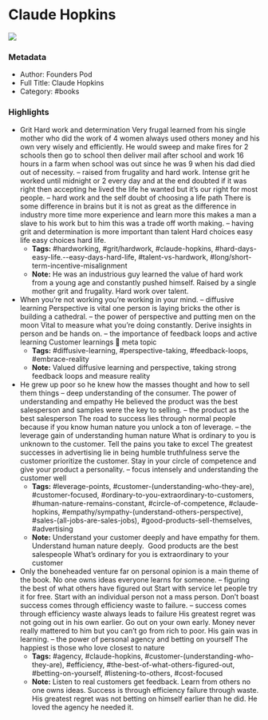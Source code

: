 # Claude Hopkins

![](https://readwise-assets.s3.amazonaws.com/static/images/default-book-icon-2.dae1dc4d332b.png)

### Metadata

- Author: Founders Pod 
- Full Title: Claude Hopkins
- Category: #books

### Highlights

- Grit Hard work and determination
  Very frugal learned from his single mother who did the work of 4 women always used others money and his own very wisely and efficiently. He would sweep and make fires for 2 schools then go to school then deliver mail after school and work 16 hours in a farm when school was out since he was 9 when his dad died out of necessity. – raised from frugality and hard work. Intense grit
  he worked until midnight or 2 every day and at the end doubted if it was right then accepting he lived the life he wanted but it’s our right for most people. – hard work and the self doubt of choosing a life path
  There is some difference in brains but it is not as great as the difference in industry more time more experience and learn more this makes a man a slave to his work but to him this was a trade off worth making. – having grit and determination is more important than talent
  Hard choices easy life easy choices hard life.
    - **Tags:** #hardworking, #grit/hardwork, #claude-hopkins, #hard-days-easy-life.--easy-days-hard-life, #talent-vs-hardwork, #long/short-term-incentive-misalignment
    - **Note:** He was an industrious guy learned the value of hard work from a young age and constantly pushed himself. Raised by a single mother grit and frugality. Hard work over talent.
- When you’re not working you’re working in your mind. – diffusive learning
  Perspective is vital one person is laying bricks the other is building a cathedral. – the power of perspective and putting men on the moon
  Vital to measure what you’re doing constantly. Derive insights in person and be hands on. – the importance of feedback loops and active learning
  Customer learnings  meta topic
    - **Tags:** #diffusive-learning, #perspective-taking, #feedback-loops, #embrace-reality
    - **Note:** Valued diffusive learning and perspective, taking strong feedback loops and measure reality
- He grew up poor so he knew how the masses thought and how to sell them things – deep understanding of the consumer. The power of understanding and empathy
  He believed the product was the best salesperson and samples were the key to selling. – the product as the best salesperson
  The road to success lies through normal people because if you know human nature you unlock a ton of leverage. – the leverage gain of understanding human nature
  What is ordinary to you is unknown to the customer. Tell the pains you take to excel
  The greatest successes in advertising lie in being humble truthfulness serve the customer prioritize the customer. Stay in your circle of competence and give your product a personality. – focus intensely and understanding the customer well
    - **Tags:** #leverage-points, #customer-(understanding-who-they-are), #customer-focused, #ordinary-to-you-extraordinary-to-customers, #human-nature-remains-constant, #circle-of-competence, #claude-hopkins, #empathy/sympathy-(understand-others-perspective), #sales-(all-jobs-are-sales-jobs), #good-products-sell-themselves, #advertising
    - **Note:** Understand your customer deeply and have empathy for them. Understand human nature deeply. 
      Good products are the best salespeople
      What’s ordinary for you is extraordinary to your customer
- Only the boneheaded venture far on personal opinion is a main theme of the book.
  No one owns ideas everyone learns for someone. – figuring the best of what others have figured out
  Start with service let people try it for free. Start with an individual person not a mass person.
  Don’t boast success comes through efficiency waste to failure. – success comes through efficiency waste always leads to failure
  His greatest regret was not going out in his own earlier. Go out on your own early. Money never really mattered to him but you can’t go from rich to poor. His gain was in learning. – the power of personal agency and betting on yourself
  The happiest is those who love closest to nature
    - **Tags:** #agency, #claude-hopkins, #customer-(understanding-who-they-are), #efficiency, #the-best-of-what-others-figured-out, #betting-on-yourself, #listening-to-others, #cost-focused
    - **Note:** Listen to real customers get feedback. Learn from others no one owns ideas. Success is through efficiency failure through waste. His greatest regret was not betting on himself earlier than he did. He loved the agency he needed it.
